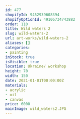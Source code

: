```yaml
---
id: 477
shopifyId: 9452939608394
shopifyOptionId: 49106734743882
order: 110
title: Wild waters 2
slug: wild-waters-2
url: art-works/wild-waters-2
aliases: []
categories:
- painting
inStock: true
isVisible: true
location: Ukraine/ workshop
height: 70
width: 150
date: 2021-01-01T00:00:00Z
materials:
- acrylic
- oil
- canvas
price: 6000
mainImage: wild_waters2.JPG
---
```


